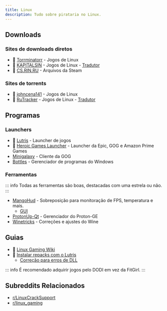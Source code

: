 ```yaml
---
title: Linux
description: Tudo sobre pirataria no Linux.
---
```


## Downloads

### Sites de downloads diretos

- 🌟 [Torrminatorr](https://forum.torrminatorr.com/viewforum.php?f=26&sid=73aa6976e6987fec6b1f09717cbe6c59) -
  Jogos de Linux
- 🌟 [KAPITALSIN](https://kapitalsin.com/forum) - Jogos de Linux - [Tradutor](useful.md#translator)
- 🌟 [CS.RIN.RU](https://cs.rin.ru/forum) - Arquivos da Steam

### Sites de torrents

- 🌟 [johncena141](https://1337x.to/user/johncena141/) - Jogos de Linux
- 🌟 [RuTracker](https://rutracker.org/forum/viewforum.php?f=899) - Jogos de Linux -
  [Tradutor](useful.md#translator)

## Programas

### Launchers

- 🌟 [Lutris](https://lutris.net) - Launcher de jogos
- 🌟 [Heroic Games Launcher](https://heroicgameslauncher.com) - Launcher da Epic, GOG e Amazon Prime
  Games
- [Minigalaxy](https://sharkwouter.github.io/minigalaxy) - Cliente da GOG
- [Bottles](https://usebottles.com) - Gerenciador de programas do Windows

### Ferramentas

::: info
Todas as ferramentas são boas, destacadas com uma estrela ou não.
:::

- [MangoHud](https://github.com/flightlessmango/MangoHud) - Sobreposição para monitoração de FPS,
  temperatura e mais.
  - [GUI](https://github.com/benjamimgois/goverlay)
- [ProtonUp-Qt](https://github.com/DavidoTek/ProtonUp-Qt) - Gerenciador do Proton-GE
- [Winetricks](https://github.com/Winetricks/winetricks) - Correções e ajustes do Wine

## Guias

- 🌟 [Linux Gaming Wiki](https://linux-gaming.kwindu.eu/index.php)
- 🌟
  [Instalar repacks com o Lutris](https://www.reddit.com/r/LinuxCrackSupport/comments/yqfirv/how_to_install_fitgirl_or_dodi_windows_repacks_in)
  - [Correção para erros de DLL](https://reddit.com/r/LinuxCrackSupport/comments/tirarp/psa_when_installing_repacks_with_custom_wine)

::: info
É recomendado adquirir jogos pelo DODI em vez da FitGirl.
:::

## Subreddits Relacionados

- [r/LinuxCrackSupport](https://www.reddit.com/r/LinuxCrackSupport)
- [r/linux_gaming](https://www.reddit.com/r/linux_gaming)
